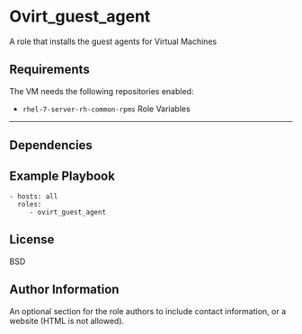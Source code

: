 Ovirt_guest_agent
=========

A role that installs the guest agents for Virtual Machines

Requirements
------------

The VM needs the following repositories enabled:

* `rhel-7-server-rh-common-rpms`
Role Variables
--------------


Dependencies
------------


Example Playbook
----------------


    - hosts: all
      roles:
         - ovirt_guest_agent 

License
-------

BSD

Author Information
------------------

An optional section for the role authors to include contact information, or a website (HTML is not allowed).
